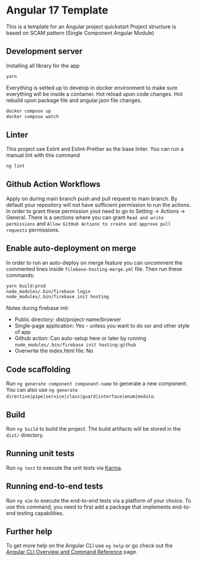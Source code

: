 # Angular 17 Template

This is a template for an Angular project quickstart
Project structure is based on SCAM pattern (Single Component Angular Module)

## Development server

Installing all library for the app

```bash
yarn
```

Everything is setted up to develop in docker environment to make sure everything will be inside a container.
Hot reload upon code changes.
Hot rebuild upon package file and angular.json file changes.

```bash
docker compose up
docker compose watch
```

## Linter

This project use Eslint and Eslint-Prettier as the base linter. You can run a manual lint with this command

```bash
ng lint
```

## Github Action Workflows

Apply on during main branch push and pull request to main branch. By default your repository will not have sufficient permission to run the actions.
In order to grant these permission yout need to go to Setting -> Actions -> General.
There is a sections where you can grant `Read and write permissions` and `Allow GitHub Actions to create and approve pull requests` permissions.

## Enable auto-deployment on merge

In order to run an auto-deploy on merge feature you can uncomment the commented lines inside `filebase-hosting-merge.yml` file.
Then run these commands:

```bash
yarn build:prod
node_modules/.bin/firebase login
node_modules/.bin/firebase init hosting
```

Notes during firebase init:
- Public directory: dist/project-name/browser
- Single-page application: Yes - unless you want to do ssr and other style of app
- Github action: Can auto-setup here or later by running `node_modules/.bin/firebase init hosting:github`
- Overwrite the index.html file: No

## Code scaffolding

Run `ng generate component component-name` to generate a new component. You can also use `ng generate directive|pipe|service|class|guard|interface|enum|module`.

## Build

Run `ng build` to build the project. The build artifacts will be stored in the `dist/` directory.

## Running unit tests

Run `ng test` to execute the unit tests via [Karma](https://karma-runner.github.io).

## Running end-to-end tests

Run `ng e2e` to execute the end-to-end tests via a platform of your choice. To use this command, you need to first add a package that implements end-to-end testing capabilities.

## Further help

To get more help on the Angular CLI use `ng help` or go check out the [Angular CLI Overview and Command Reference](https://angular.io/cli) page.
